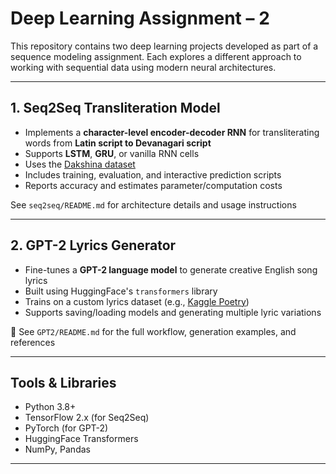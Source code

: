 # Deep Learning Assignment – 2

This repository contains two deep learning projects developed as part of a sequence modeling assignment. Each explores a different approach to working with sequential data using modern neural architectures.

---

## 1. Seq2Seq Transliteration Model

- Implements a **character-level encoder-decoder RNN** for transliterating words from **Latin script to Devanagari script**
- Supports **LSTM**, **GRU**, or vanilla RNN cells
- Uses the [Dakshina dataset](https://github.com/google-research-datasets/dakshina)
- Includes training, evaluation, and interactive prediction scripts
- Reports accuracy and estimates parameter/computation costs

 See `seq2seq/README.md` for architecture details and usage instructions

---

## 2. GPT-2 Lyrics Generator

- Fine-tunes a **GPT-2 language model** to generate creative English song lyrics
- Built using HuggingFace's `transformers` library
- Trains on a custom lyrics dataset (e.g., [Kaggle Poetry](https://www.kaggle.com/datasets/paultimothymooney/poetry))
- Supports saving/loading models and generating multiple lyric variations

📄 See `GPT2/README.md` for the full workflow, generation examples, and references

---

## Tools & Libraries

- Python 3.8+
- TensorFlow 2.x (for Seq2Seq)
- PyTorch (for GPT-2)
- HuggingFace Transformers
- NumPy, Pandas

---



